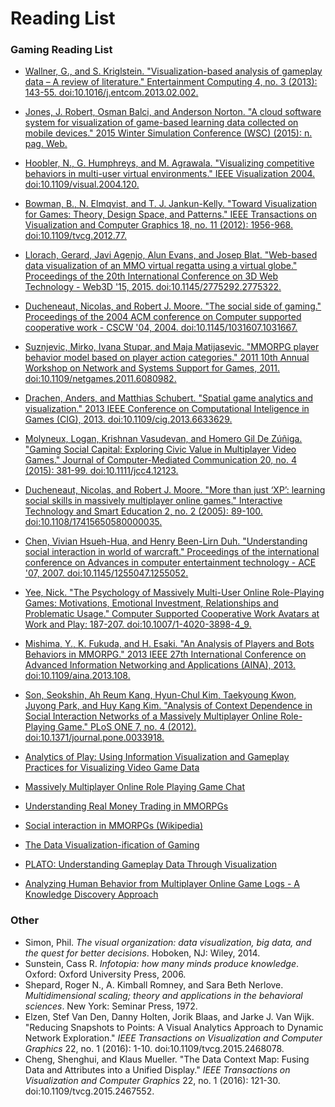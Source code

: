 # Reading List

### Gaming Reading List
- [Wallner, G., and S. Kriglstein. "Visualization-based analysis of gameplay data – A review of literature." Entertainment Computing 4, no. 3 (2013): 143-55. doi:10.1016/j.entcom.2013.02.002.](http://ac.els-cdn.com/S1875952113000049/1-s2.0-S1875952113000049-main.pdf?_tid=711c70e6-097e-11e7-84c7-00000aacb35e&acdnat=1489582612_fdfc98f83e7f8574754d321907ed2e8c)
- [Jones, J. Robert, Osman Balci, and Anderson Norton. "A cloud software system for visualization of game-based learning data collected on mobile devices." 2015 Winter Simulation Conference (WSC) (2015): n. pag. Web.](http://www.informs-sim.org/wsc15papers/126.pdf)
- [Hoobler, N., G. Humphreys, and M. Agrawala. "Visualizing competitive behaviors in multi-user virtual environments." IEEE Visualization 2004. doi:10.1109/visual.2004.120.](http://citeseerx.ist.psu.edu/viewdoc/download?doi=10.1.1.143.8978&rep=rep1&type=pdf)
- [Bowman, B., N. Elmqvist, and T. J. Jankun-Kelly. "Toward Visualization for Games: Theory, Design Space, and Patterns." IEEE Transactions on Visualization and Computer Graphics 18, no. 11 (2012): 1956-968. doi:10.1109/tvcg.2012.77.](http://www.umiacs.umd.edu/~elm/projects/visgames/visgames.pdf)
- [Llorach, Gerard, Javi Agenjo, Alun Evans, and Josep Blat. "Web-based data visualization of an MMO virtual regatta using a virtual globe." Proceedings of the 20th International Conference on 3D Web Technology - Web3D '15, 2015. doi:10.1145/2775292.2775322.](http://alunevans.info/publications/Web-based-data-visualization-of-an-MMO-virtual-regatta-using-a-virtual-globe-W3D2015.pdf)
- [Ducheneaut, Nicolas, and Robert J. Moore. "The social side of gaming." Proceedings of the 2004 ACM conference on Computer supported cooperative work - CSCW '04, 2004. doi:10.1145/1031607.1031667.](http://www2.parc.com/csl/members/nicolas/documents/CSCW2004-SWG.pdf)
- [Suznjevic, Mirko, Ivana Stupar, and Maja Matijasevic. "MMORPG player behavior model based on player action categories." 2011 10th Annual Workshop on Network and Systems Support for Games, 2011. doi:10.1109/netgames.2011.6080982.](https://www.google.com/url?sa=t&rct=j&q=&esrc=s&source=web&cd=1&cad=rja&uact=8&ved=0ahUKEwifpq_Ux9jSAhWP14MKHY3TD2YQFggcMAA&url=http%3A%2F%2Fieeexplore.ieee.org%2Fiel5%2F6069665%2F6080976%2F06080982.pdf&usg=AFQjCNFARzy6sF6Mfl57kG999g_MiVHnlA&sig2=GOXJDcQcBHxueDq_syL0KQ)
- [Drachen, Anders, and Matthias Schubert. "Spatial game analytics and visualization." 2013 IEEE Conference on Computational Inteligence in Games (CIG), 2013. doi:10.1109/cig.2013.6633629.](https://www.researchgate.net/profile/Anders_Drachen/publication/250306144_Spatial_Game_Analytics_and_Visualization_Pre-print/links/00b7d51e9a3d1156a3000000/Spatial-Game-Analytics-and-Visualization-Pre-print.pdf)
- [Molyneux, Logan, Krishnan Vasudevan, and Homero Gil De Zúñiga. "Gaming Social Capital: Exploring Civic Value in Multiplayer Video Games." Journal of Computer-Mediated Communication 20, no. 4 (2015): 381-99. doi:10.1111/jcc4.12123.](http://onlinelibrary.wiley.com/store/10.1111/jcc4.12123/asset/jcc412123.pdf?v=1&t=j0aykth7&s=6fa40a610eb393dcaeae102fe531665d0d41acdc)
- [Ducheneaut, Nicolas, and Robert J. Moore. "More than just ‘XP’: learning social skills in massively multiplayer online games." Interactive Technology and Smart Education 2, no. 2 (2005): 89-100. doi:10.1108/17415650580000035.](http://www2.parc.com/csl/members/nicolas/documents/ITSE.pdf)
- [Chen, Vivian Hsueh-Hua, and Henry Been-Lirn Duh. "Understanding social interaction in world of warcraft." Proceedings of the international conference on Advances in computer entertainment technology - ACE '07, 2007. doi:10.1145/1255047.1255052.](https://91-592-722.wiki.uml.edu/file/view/warcraft_social_networking.pdf)
- [Yee, Nick. "The Psychology of Massively Multi-User Online Role-Playing Games: Motivations, Emotional Investment, Relationships and Problematic Usage." Computer Supported Cooperative Work Avatars at Work and Play: 187-207. doi:10.1007/1-4020-3898-4_9.](http://www.nickyee.com/daedalus/archives/02_04/Yee_Book_Chapter.pdf)
- [Mishima, Y., K. Fukuda, and H. Esaki. "An Analysis of Players and Bots Behaviors in MMORPG." 2013 IEEE 27th International Conference on Advanced Information Networking and Applications (AINA), 2013. doi:10.1109/aina.2013.108.](http://hiroshi1.hongo.wide.ad.jp/hiroshi/papers/2013/mishima_AINA2013.pdf)
- [Son, Seokshin, Ah Reum Kang, Hyun-Chul Kim, Taekyoung Kwon, Juyong Park, and Huy Kang Kim. "Analysis of Context Dependence in Social Interaction Networks of a Massively Multiplayer Online Role-Playing Game." PLoS ONE 7, no. 4 (2012). doi:10.1371/journal.pone.0033918.](http://journals.plos.org/plosone/article/file?id=10.1371/journal.pone.0033918&type=printable)

- [Analytics of Play: Using Information Visualization and Gameplay Practices for Visualizing Video Game Data](https://pdfs.semanticscholar.org/dc1a/f248be6fdd1569a7893299e481c5b52b035d.pdf)
- [Massively Multiplayer Online Role Playing Game Chat](http://computerforensicsblog.champlain.edu/wp-content/uploads/2016/01/MMORPG-Chat.pdf)
- [Understanding Real Money Trading in MMORPGs](https://library.gwu.edu/sites/default/files/eckles/Understanding%20Real%20Money%20Trading%20in%20MMORPGs.pdf)
- [Social interaction in MMORPGs (Wikipedia)](https://en.wikipedia.org/wiki/Social_interaction_in_MMORPGs)
- [The Data Visualization-ification of Gaming](http://www.dundas.com/support/blog/the-data-visualization-ification-of-video-games)
- [PLATO: Understanding Gameplay Data Through Visualization](http://gur.hcigames.com/wp-content/uploads/2015/02/PLATO-Understanding-Gameplay-Data-Through-Visualization.pdf)
- [Analyzing Human Behavior from Multiplayer Online Game Logs - A Knowledge Discovery Approach](https://pdfs.semanticscholar.org/2204/59edf889252a486cf04e4a1e51feb79431a3.pdf)


### Other
- Simon, Phil. *The visual organization: data visualization, big data, and the quest for better decisions*. Hoboken, NJ: Wiley, 2014.
- Sunstein, Cass R. *Infotopia: how many minds produce knowledge*. Oxford: Oxford University Press, 2006.
- Shepard, Roger N., A. Kimball Romney, and Sara Beth Nerlove. *Multidimensional scaling; theory and applications in the behavioral sciences*. New York: Seminar Press, 1972.
- Elzen, Stef Van Den, Danny Holten, Jorik Blaas, and Jarke J. Van Wijk. "Reducing Snapshots to Points: A Visual Analytics Approach to Dynamic Network Exploration." *IEEE Transactions on Visualization and Computer Graphics* 22, no. 1 (2016): 1-10. doi:10.1109/tvcg.2015.2468078.
- Cheng, Shenghui, and Klaus Mueller. "The Data Context Map: Fusing Data and Attributes into a Unified Display." *IEEE Transactions on Visualization and Computer Graphics* 22, no. 1 (2016): 121-30. doi:10.1109/tvcg.2015.2467552.
